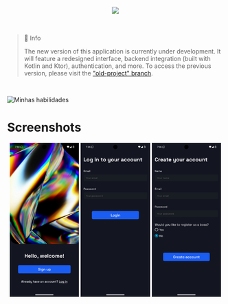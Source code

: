 <p align="center">
  <img src="https://github.com/user-attachments/assets/2989b5f5-84c4-4a2b-a2cb-e1a011e854ea" width="35%" />
</p>

<br>

> 📘 Info
>
> The new version of this application is currently under development. It will feature a redesigned interface, backend integration (built with Kotlin and Ktor), authentication, and more. To access the previous version, please visit the ["old-project" branch](https://github.com/LucasWithBoots/pontoQR/tree/old-project).

<br>

![Minhas habilidades](https://skillicons.dev/icons?i=ts,react,kotlin,tailwind)

# Screenshots

<p float="left" align="middle">
  <img src="./assets/images/screenshots/homescreen.png" width="32%" />
  <img src="./assets/images/screenshots/login.png" width="32%" /> 
  <img src="./assets/images/screenshots/register.png" width="32%" />
</p>
